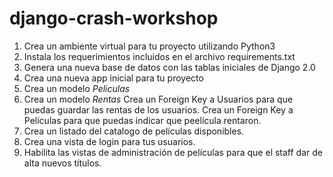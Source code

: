 # django-crash-workshop



1. Crea un ambiente virtual para tu proyecto utilizando Python3
2. Instala los requerimientos incluidos en el archivo requirements.txt
3. Genera una nueva base de datos con las tablas iniciales de Django 2.0
4. Crea una nueva app inicial para tu proyecto
5. Crea un modelo *Peliculas*
6. Crea un modelo *Rentas*
      Crea un Foreign Key a Usuarios para que puedas guardar las rentas de los usuarios.
      Crea un Foreign Key a Películas para que puedas indicar que peelícula rentaron.
8. Crea un listado del catalogo de películas disponibles.
9. Crea una vista de login para tus usuarios.
10. Habilita las vistas de administración de películas para que el staff dar de alta nuevos títulos.
